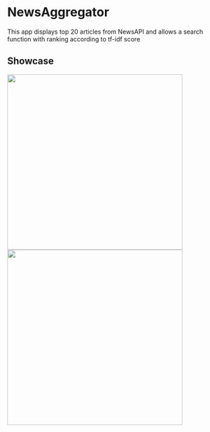 # NewsAggregator
This app displays top 20 articles from NewsAPI and allows a search function with ranking according to tf-idf score

## Showcase
<img src="https://github.com/user-attachments/assets/8b92d9c1-1341-4f15-8cc5-0fd18834bed5" width=400>
<img src="https://github.com/user-attachments/assets/7fb0b2dd-8529-49ad-a320-b3a512c00b57" width=400>

